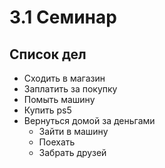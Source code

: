 # 3.1 Семинар

## Список дел

* Сходить в магазин
* Заплатить за покупку
* Помыть машину
* Купить ps5
* Вернуться домой за деньгами 
    * Зайти в машину
    * Поехать
    * Забрать друзей
